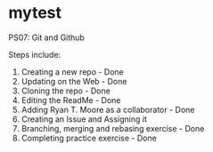# mytest

PS07: Git and Github  

Steps include:
1. Creating a new repo - Done
2. Updating on the Web - Done
3. Cloning the repo - Done
4. Editing the ReadMe - Done
5. Adding Ryan T. Moore as a collaborator - Done
6. Creating an Issue and Assigning it 
7. Branching, merging and rebasing exercise - Done
8. Completing practice exercise - Done
